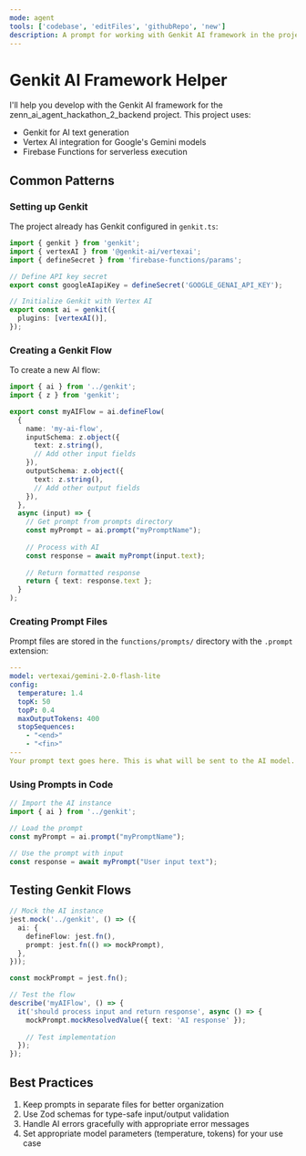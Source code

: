 ```yaml
---
mode: agent
tools: ['codebase', 'editFiles', 'githubRepo', 'new']
description: A prompt for working with Genkit AI framework in the project
---
```


# Genkit AI Framework Helper

I'll help you develop with the Genkit AI framework for the zenn_ai_agent_hackathon_2_backend project. This project uses:

- Genkit for AI text generation
- Vertex AI integration for Google's Gemini models
- Firebase Functions for serverless execution

## Common Patterns

### Setting up Genkit

The project already has Genkit configured in `genkit.ts`:

```typescript
import { genkit } from 'genkit';
import { vertexAI } from '@genkit-ai/vertexai';
import { defineSecret } from 'firebase-functions/params';

// Define API key secret
export const googleAIapiKey = defineSecret('GOOGLE_GENAI_API_KEY');

// Initialize Genkit with Vertex AI
export const ai = genkit({
  plugins: [vertexAI()],
});
```

### Creating a Genkit Flow

To create a new AI flow:

```typescript
import { ai } from '../genkit';
import { z } from 'genkit';

export const myAIFlow = ai.defineFlow(
  {
    name: 'my-ai-flow',
    inputSchema: z.object({
      text: z.string(),
      // Add other input fields
    }),
    outputSchema: z.object({
      text: z.string(),
      // Add other output fields
    }),
  },
  async (input) => {
    // Get prompt from prompts directory
    const myPrompt = ai.prompt("myPromptName");
    
    // Process with AI
    const response = await myPrompt(input.text);
    
    // Return formatted response
    return { text: response.text };
  }
);
```

### Creating Prompt Files

Prompt files are stored in the `functions/prompts/` directory with the `.prompt` extension:

```yaml
---
model: vertexai/gemini-2.0-flash-lite
config:
  temperature: 1.4
  topK: 50
  topP: 0.4
  maxOutputTokens: 400
  stopSequences:
    - "<end>"
    - "<fin>"
---
Your prompt text goes here. This is what will be sent to the AI model.
```

### Using Prompts in Code

```typescript
// Import the AI instance
import { ai } from '../genkit';

// Load the prompt
const myPrompt = ai.prompt("myPromptName");

// Use the prompt with input
const response = await myPrompt("User input text");
```

## Testing Genkit Flows

```typescript
// Mock the AI instance
jest.mock('../genkit', () => ({
  ai: {
    defineFlow: jest.fn(),
    prompt: jest.fn(() => mockPrompt),
  },
}));

const mockPrompt = jest.fn();

// Test the flow
describe('myAIFlow', () => {
  it('should process input and return response', async () => {
    mockPrompt.mockResolvedValue({ text: 'AI response' });
    
    // Test implementation
  });
});
```

## Best Practices

1. Keep prompts in separate files for better organization
2. Use Zod schemas for type-safe input/output validation
3. Handle AI errors gracefully with appropriate error messages
4. Set appropriate model parameters (temperature, tokens) for your use case
